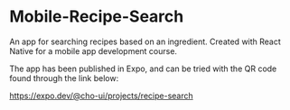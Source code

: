 # Mobile-Recipe-Search
An app for searching recipes based on an ingredient. Created with React Native for a mobile app development course.

The app has been published in Expo, and can be tried with the QR code found through the link below:

https://expo.dev/@cho-ui/projects/recipe-search
